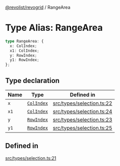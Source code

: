 [@revolist/revogrid](README.md) / RangeArea

# Type Alias: RangeArea

```ts
type RangeArea: {
  x: ColIndex;
  x1: ColIndex;
  y: RowIndex;
  y1: RowIndex;
};
```

## Type declaration

| Name | Type | Defined in |
| ------ | ------ | ------ |
| `x` | [`ColIndex`](TypeAlias.ColIndex.md) | [src/types/selection.ts:22](https://github.com/revolist/revogrid/blob/baf80d21081b40195ffd6e11abd1249f2fd26dae/src/types/selection.ts#L22) |
| `x1` | [`ColIndex`](TypeAlias.ColIndex.md) | [src/types/selection.ts:24](https://github.com/revolist/revogrid/blob/baf80d21081b40195ffd6e11abd1249f2fd26dae/src/types/selection.ts#L24) |
| `y` | [`RowIndex`](TypeAlias.RowIndex.md) | [src/types/selection.ts:23](https://github.com/revolist/revogrid/blob/baf80d21081b40195ffd6e11abd1249f2fd26dae/src/types/selection.ts#L23) |
| `y1` | [`RowIndex`](TypeAlias.RowIndex.md) | [src/types/selection.ts:25](https://github.com/revolist/revogrid/blob/baf80d21081b40195ffd6e11abd1249f2fd26dae/src/types/selection.ts#L25) |

## Defined in

[src/types/selection.ts:21](https://github.com/revolist/revogrid/blob/baf80d21081b40195ffd6e11abd1249f2fd26dae/src/types/selection.ts#L21)
